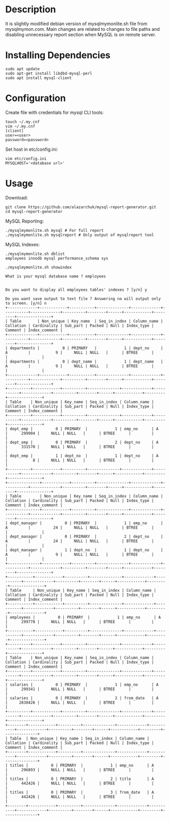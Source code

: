 Description
===========

It is slightly modified debian version of mysqlmymonlite.sh file from mysqlmymon.com. Main changes are related to changes to file paths and disabling unnecessary report section when MySQL is on remote server.

Installing Dependencies
=======================

    sudo apt update
    sudo apt-get install libdbd-mysql-perl
    sudo apt install mysql-client

Configuration
=============

Create file with credentials for mysql CLI tools:

    touch ~/.my.cnf
    vim ~/.my.cnf
    [client]
    user=<user>
    password=<password>

Set host in etc/config.ini:

    vim etc/config.ini
    MYSQLHOST='<database url>'

Usage
=====

Download:

    git clone https://github.com/alazarchuk/mysql-report-generator.git
    cd mysql-report-generator

MySQL Reporting:

    ./mysqlmymonlite.sh mysql # For full report
    ./mysqlmymonlite.sh mysqlreport # Only output of mysqlreport tool

MySQL Indexes:

    ./mysqlmymonlite.sh dblist
    employees innodb mysql performance_schema sys

    ./mysqlmymonlite.sh showindex

    What is your mysql database name ? employees


    Do you want to display all employees tables' indexes ? [y/n] y

    Do you want save output to text file ? Answering no will output only to screen. [y/n] n
    +-------------+------------+-----------+--------------+-------------+-----------+-------------+----------+--------+------+------------+---------+---------------+
    | Table       | Non_unique | Key_name  | Seq_in_index | Column_name | Collation | Cardinality | Sub_part | Packed | Null | Index_type | Comment | Index_comment |
    +-------------+------------+-----------+--------------+-------------+-----------+-------------+----------+--------+------+------------+---------+---------------+
    | departments |          0 | PRIMARY   |            1 | dept_no     | A         |           9 |     NULL | NULL   |      | BTREE      |         |               |
    | departments |          0 | dept_name |            1 | dept_name   | A         |           9 |     NULL | NULL   |      | BTREE      |         |               |
    +-------------+------------+-----------+--------------+-------------+-----------+-------------+----------+--------+------+------------+---------+---------------+
    +----------+------------+----------+--------------+-------------+-----------+-------------+----------+--------+------+------------+---------+---------------+
    | Table    | Non_unique | Key_name | Seq_in_index | Column_name | Collation | Cardinality | Sub_part | Packed | Null | Index_type | Comment | Index_comment |
    +----------+------------+----------+--------------+-------------+-----------+-------------+----------+--------+------+------------+---------+---------------+
    | dept_emp |          0 | PRIMARY  |            1 | emp_no      | A         |      299904 |     NULL | NULL   |      | BTREE      |         |               |
    | dept_emp |          0 | PRIMARY  |            2 | dept_no     | A         |      331570 |     NULL | NULL   |      | BTREE      |         |               |
    | dept_emp |          1 | dept_no  |            1 | dept_no     | A         |           8 |     NULL | NULL   |      | BTREE      |         |               |
    +----------+------------+----------+--------------+-------------+-----------+-------------+----------+--------+------+------------+---------+---------------+
    +--------------+------------+----------+--------------+-------------+-----------+-------------+----------+--------+------+------------+---------+---------------+
    | Table        | Non_unique | Key_name | Seq_in_index | Column_name | Collation | Cardinality | Sub_part | Packed | Null | Index_type | Comment | Index_comment |
    +--------------+------------+----------+--------------+-------------+-----------+-------------+----------+--------+------+------------+---------+---------------+
    | dept_manager |          0 | PRIMARY  |            1 | emp_no      | A         |          24 |     NULL | NULL   |      | BTREE      |         |               |
    | dept_manager |          0 | PRIMARY  |            2 | dept_no     | A         |          24 |     NULL | NULL   |      | BTREE      |         |               |
    | dept_manager |          1 | dept_no  |            1 | dept_no     | A         |           9 |     NULL | NULL   |      | BTREE      |         |               |
    +--------------+------------+----------+--------------+-------------+-----------+-------------+----------+--------+------+------------+---------+---------------+
    +-----------+------------+----------+--------------+-------------+-----------+-------------+----------+--------+------+------------+---------+---------------+
    | Table     | Non_unique | Key_name | Seq_in_index | Column_name | Collation | Cardinality | Sub_part | Packed | Null | Index_type | Comment | Index_comment |
    +-----------+------------+----------+--------------+-------------+-----------+-------------+----------+--------+------+------------+---------+---------------+
    | employees |          0 | PRIMARY  |            1 | emp_no      | A         |      299778 |     NULL | NULL   |      | BTREE      |         |               |
    +-----------+------------+----------+--------------+-------------+-----------+-------------+----------+--------+------+------------+---------+---------------+
    +----------+------------+----------+--------------+-------------+-----------+-------------+----------+--------+------+------------+---------+---------------+
    | Table    | Non_unique | Key_name | Seq_in_index | Column_name | Collation | Cardinality | Sub_part | Packed | Null | Index_type | Comment | Index_comment |
    +----------+------------+----------+--------------+-------------+-----------+-------------+----------+--------+------+------------+---------+---------------+
    | salaries |          0 | PRIMARY  |            1 | emp_no      | A         |      299341 |     NULL | NULL   |      | BTREE      |         |               |
    | salaries |          0 | PRIMARY  |            2 | from_date   | A         |     2838426 |     NULL | NULL   |      | BTREE      |         |               |
    +----------+------------+----------+--------------+-------------+-----------+-------------+----------+--------+------+------------+---------+---------------+
    +--------+------------+----------+--------------+-------------+-----------+-------------+----------+--------+------+------------+---------+---------------+
    | Table  | Non_unique | Key_name | Seq_in_index | Column_name | Collation | Cardinality | Sub_part | Packed | Null | Index_type | Comment | Index_comment |
    +--------+------------+----------+--------------+-------------+-----------+-------------+----------+--------+------+------------+---------+---------------+
    | titles |          0 | PRIMARY  |            1 | emp_no      | A         |      296893 |     NULL | NULL   |      | BTREE      |         |               |
    | titles |          0 | PRIMARY  |            2 | title       | A         |      442426 |     NULL | NULL   |      | BTREE      |         |               |
    | titles |          0 | PRIMARY  |            3 | from_date   | A         |      442426 |     NULL | NULL   |      | BTREE      |         |               |
    +--------+------------+----------+--------------+-------------+-----------+-------------+----------+--------+------+------------+---------+---------------+